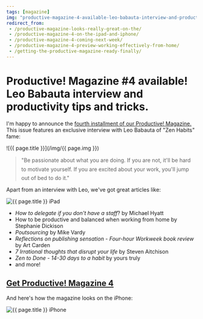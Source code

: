 ```yaml
---
tags: [magazine]
img: "productive-magazine-4-available-leo-babauta-interview-and-productivity-tips-and-tricks.jpg"
redirect_from:
 - /productive-magazine-looks-really-great-on-the/
 - /productive-magazine-4-on-the-ipad-and-iphone/
 - /productive-magazine-4-coming-next-week/
 - /productive-magazine-4-preview-working-effectively-from-home/
 - /getting-the-productive-magazine-ready-finally/
---
```


# Productive! Magazine #4 available! Leo Babauta interview and productivity tips and tricks.


I'm happy to announce the [fourth installment of our Productive! Magazine.][p] This issue features an exclusive interview with Leo Babauta of "Zen Habits" fame: 

<!--More-->

![{{ page.title }}](/img/{{ page.img }})


> "Be passionate about what you are doing. If you are not, it'll be hard to motivate yourself. If you are excited about your work, you'll jump out of bed to do it."

Apart from an interview with Leo, we've got great articles like: 

![{{ page.title }} iPad](productive-magazine-4-available-leo-babauta-interview-and-productivity-tips-and-tricks-toc.jpg)


  * _How to delegate if you don't have a staff_? by Michael Hyatt
  * How to be productive and balanced when working from home by Stephanie Dickison
  * _Poutsourcing_ by Mike Vardy
  * _Reflections on publishing sensation - Four-hour Workweek book review_ by Art Carden
  * _7 Irrational thoughts that disrupt your life_ by Steven Aitchison
  * _Zen to Done - 14-30 days to a habit_ by yours truly
  * and more!
  
## [Get Productive! Magazine 4][p]

And here's how the magazine looks on the iPhone:

![{{ page.title }} iPhone](productive-magazine-4-available-leo-babauta-interview-and-productivity-tips-and-tricks-iphone.jpg)

[p]: http://productivemag.com/4
[n]: https://michael.gratis/nozbe
